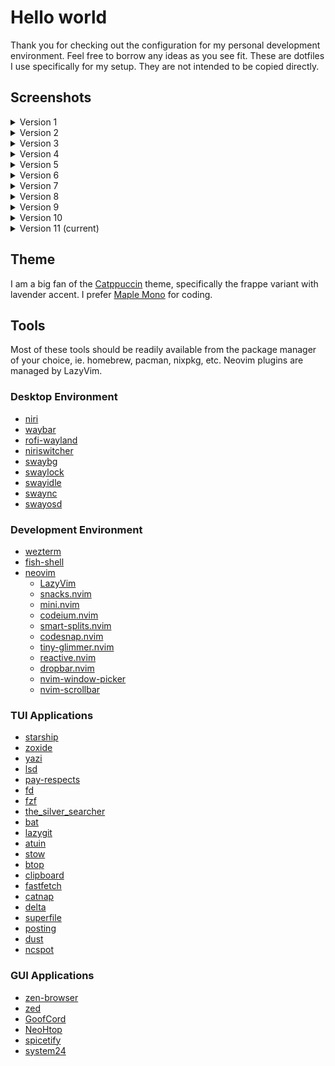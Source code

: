 # Hello world

Thank you for checking out the configuration for my personal development environment. Feel free to borrow any ideas as you see fit. These are dotfiles I use specifically for my setup. They are not intended to be copied directly.

## Screenshots

<details>
  <summary>Version 1</summary>
  Simple terminal setup

![Screenshot](./screenshots/Screenshot_20241029_101253.png)

</details>
<details>
  <summary>Version 2</summary>
  First attempt at Linux ricing with Hyprland and waybar

![Screenshot](./screenshots/2024-11-05-230828_hyprshot.png)

</details>
<details>
  <summary>Version 3</summary>
  Reduced rainbow puke

![Screenshot](./screenshots/2024-11-09-195111_hyprshot.png)

</details>
<details>
  <summary>Version 4</summary>
  Ditched waybar for hyprpanel

![Screenshot](./screenshots/2024-11-12-110707_hyprshot.png)

</details>
<details>
  <summary>Version 5</summary>
  Added theme for spotify and discord

![Screenshot](./screenshots/2024-12-16-144539_hyprshot.png)

</details>
<details>
  <summary>Version 6</summary>
  Reverted to waybar and rethemed

![Screenshot](./screenshots/2024-12-18-222122_hyprshot.png)

</details>
<details>
  <summary>Version 7</summary>
  Better rofi theme

![Screenshot](./screenshots/2025-01-06-200827_hyprshot.png)

</details>

</details>
<details>
  <summary>Version 8</summary>
  Some minor color adjustments

![Screenshot](./screenshots/2025-01-10-194631_hyprshot.png)

</details>
<details>
  <summary>Version 9</summary>
  Moved to niri

![Screenshot](./screenshots/niri_screenshot_2.png)

</details>
<details>
  <summary>Version 10</summary>
  Ditched NixOS; updated discord to the newest UI

![Screenshot](./screenshots/Screenshot_from_2025-04-29_21-22-05.png)

</details>
<details>
  <summary>Version 11 (current)</summary>
  Back to NixOS; new waybar design

![Screenshot](./screenshots/Screenshot_from_2025-06-19_23-06-09.png)

</details>

## Theme

I am a big fan of the [Catppuccin](https://github.com/catppuccin) theme, specifically the frappe variant with lavender accent.
I prefer [Maple Mono](https://github.com/subframe7536/maple-font) for coding.

## Tools

Most of these tools should be readily available from the package manager of your choice, ie. homebrew, pacman, nixpkg, etc.
Neovim plugins are managed by LazyVim.

### Desktop Environment

- [niri](https://github.com/YaLTeR/niri)
- [waybar](https://github.com/Alexays/Waybar)
- [rofi-wayland](https://github.com/in0ni/rofi-wayland)
- [niriswitcher](https://github.com/isaksamsten/niriswitcher)
- [swaybg](https://github.com/swaywm/swaybg)
- [swaylock](https://github.com/swaywm/swaylock)
- [swayidle](https://github.com/swaywm/swayidle)
- [swaync](https://github.com/ErikReider/SwayNotificationCenter)
- [swayosd](https://github.com/ErikReider/SwayOSD)

### Development Environment

- [wezterm](https://github.com/wez/wezterm)
- [fish-shell](https://github.com/fish-shell/fish-shell)
- [neovim](https://github.com/neovim/neovim)
  - [LazyVim](https://github.com/LazyVim/LazyVim)
  - [snacks.nvim](https://github.com/folke/snacks.nvim)
  - [mini.nvim](https://github.com/echasnovski/mini.nvim)
  - [codeium.nvim](https://github.com/Exafunction/codeium.nvim)
  - [smart-splits.nvim](https://github.com/mrjones2014/smart-splits.nvim)
  - [codesnap.nvim](https://github.com/mistricky/codesnap.nvim)
  - [tiny-glimmer.nvim](https://github.com/rachartier/tiny-glimmer.nvim)
  - [reactive.nvim](https://github.com/rasulomaroff/reactive.nvim)
  - [dropbar.nvim](https://github.com/Bekaboo/dropbar.nvim)
  - [nvim-window-picker](https://github.com/s1n7ax/nvim-window-picker)
  - [nvim-scrollbar](https://github.com/petertriho/nvim-scrollbar)

### TUI Applications

- [starship](https://github.com/starship/starship)
- [zoxide](https://github.com/ajeetdsouza/zoxide)
- [yazi](https://github.com/sxyazi/yazi)
- [lsd](https://github.com/lsd-rs/lsd)
- [pay-respects](https://github.com/iffse/pay-respects)
- [fd](https://github.com/sharkdp/fd)
- [fzf](https://github.com/junegunn/fzf)
- [the_silver_searcher](https://github.com/ggreer/the_silver_searcher)
- [bat](https://github.com/sharkdp/bat)
- [lazygit](https://github.com/jesseduffield/lazygit)
- [atuin](https://github.com/atuinsh/atuin)
- [stow](https://github.com/aspiers/stow)
- [btop](https://github.com/aristocratos/btop)
- [clipboard](https://github.com/Slackadays/Clipboard)
- [fastfetch](https://github.com/fastfetch-cli/fastfetch)
- [catnap](https://github.com/iinsertNameHere/catnap)
- [delta](https://github.com/dandavison/delta)
- [superfile](https://github.com/yorukot/superfile)
- [posting](https://github.com/darrenburns/posting)
- [dust](https://github.com/bootandy/dust)
- [ncspot](https://github.com/hrkfdn/ncspot)

### GUI Applications

- [zen-browser](https://github.com/zen-browser/desktop)
- [zed](https://github.com/zed-industries/zed)
- [GoofCord](https://github.com/Milkshiift/GoofCord)
- [NeoHtop](https://github.com/Abdenasser/neohtop)
- [spicetify](https://github.com/spicetify/cli)
- [system24](https://github.com/refact0r/system24)
